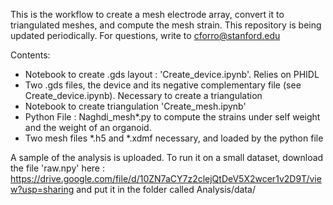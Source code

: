 This is the workflow to create a mesh electrode array, convert it to triangulated meshes, and compute the mesh strain.
This repository is being updated periodically. For questions, write to cforro@stanford.edu

Contents:
  - Notebook to create .gds layout : 'Create_device.ipynb'. Relies on PHIDL
  - Two .gds files, the device and its negative complementary file (see Create_device.ipynb). Necessary to create a triangulation
  - Notebook to create triangulation 'Create_mesh.ipynb'
  - Python File : Naghdi_mesh*.py to compute the strains under self weight and the weight of an organoid.
  - Two mesh files *.h5 and *.xdmf necessary, and loaded by the python file

A sample of the analysis is uploaded. To run it on a small dataset, download the file 'raw.npy' here : https://drive.google.com/file/d/10ZN7aCY7z2clejQtDeV5X2wcer1v2D9T/view?usp=sharing
and put it in the folder called Analysis/data/
